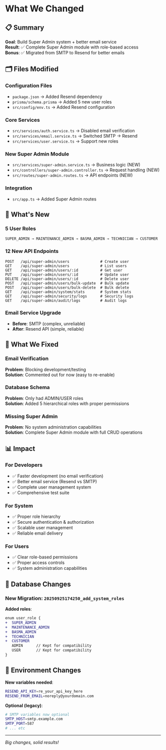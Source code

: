 # What We Changed

## 📋 Summary

**Goal**: Build Super Admin system + better email service  
**Result**: ✅ Complete Super Admin module with role-based access  
**Bonus**: ✅ Migrated from SMTP to Resend for better emails

## 🗂️ Files Modified

### **Configuration Files**
- `package.json` → Added Resend dependency
- `prisma/schema.prisma` → Added 5 new user roles
- `src/config/env.ts` → Added Resend configuration

### **Core Services** 
- `src/services/auth.service.ts` → Disabled email verification
- `src/services/email.service.ts` → Switched SMTP → Resend
- `src/services/user.service.ts` → Support new roles

### **New Super Admin Module**
- `src/services/super-admin.service.ts` → Business logic (NEW)
- `src/controllers/super-admin.controller.ts` → Request handling (NEW)
- `src/routes/super-admin.routes.ts` → API endpoints (NEW)

### **Integration**
- `src/app.ts` → Added Super Admin routes

## 🚀 What's New

### **5 User Roles**
```
SUPER_ADMIN → MAINTENANCE_ADMIN → BASMA_ADMIN → TECHNICIAN → CUSTOMER
```

### **12 New API Endpoints**
```
POST   /api/super-admin/users              # Create user
GET    /api/super-admin/users              # List users  
GET    /api/super-admin/users/:id          # Get user
PUT    /api/super-admin/users/:id          # Update user
DELETE /api/super-admin/users/:id          # Delete user
POST   /api/super-admin/users/bulk-update  # Bulk update
POST   /api/super-admin/users/bulk-delete  # Bulk delete
GET    /api/super-admin/system/stats       # System stats
GET    /api/super-admin/security/logs      # Security logs
GET    /api/super-admin/audit/logs         # Audit logs
```

### **Email Service Upgrade**
- **Before**: SMTP (complex, unreliable)
- **After**: Resend API (simple, reliable)

## 🔧 What We Fixed

### **Email Verification**
**Problem**: Blocking development/testing  
**Solution**: Commented out for now (easy to re-enable)

### **Database Schema**
**Problem**: Only had ADMIN/USER roles  
**Solution**: Added 5 hierarchical roles with proper permissions

### **Missing Super Admin**
**Problem**: No system administration capabilities  
**Solution**: Complete Super Admin module with full CRUD operations

## 📊 Impact

### **For Developers**
- ✅ Faster development (no email verification)
- ✅ Better email service (Resend vs SMTP)
- ✅ Complete user management system
- ✅ Comprehensive test suite

### **For System**
- ✅ Proper role hierarchy
- ✅ Secure authentication & authorization
- ✅ Scalable user management
- ✅ Reliable email delivery

### **For Users**
- ✅ Clear role-based permissions
- ✅ Proper access controls
- ✅ System administration capabilities

## 🔄 Database Changes

### **New Migration**: `20250925174250_add_system_roles`

**Added roles**:
```diff
enum user_role {
+  SUPER_ADMIN
+  MAINTENANCE_ADMIN
+  BASMA_ADMIN  
+  TECHNICIAN
+  CUSTOMER
   ADMIN      // Kept for compatibility
   USER       // Kept for compatibility
}
```

## 📝 Environment Changes

**New variables needed**:
```bash
RESEND_API_KEY=re_your_api_key_here
RESEND_FROM_EMAIL=noreply@yourdomain.com
```

**Optional (legacy)**:
```bash
# SMTP variables now optional
SMTP_HOST=smtp.example.com
SMTP_PORT=587
# ... etc
```

---
*Big changes, solid results!*
